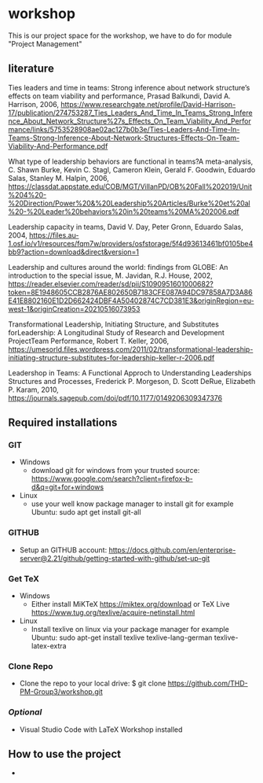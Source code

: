 # workshop
This is our project space for the workshop, we have to do for module "Project Management"

## literature
Ties leaders and time in teams: Strong inference about network structure’s effects on team viability and performance,
Prasad Balkundi, David A. Harrison,
2006,
https://www.researchgate.net/profile/David-Harrison-17/publication/274753287_Ties_Leaders_And_Time_In_Teams_Strong_Inference_About_Network_Structure%27s_Effects_On_Team_Viability_And_Performance/links/5753528908ae02ac127b0b3e/Ties-Leaders-And-Time-In-Teams-Strong-Inference-About-Network-Structures-Effects-On-Team-Viability-And-Performance.pdf

What type of leadership behaviors are functional in teams?A meta-analysis,
C. Shawn Burke, Kevin C. Stagl, Cameron Klein, Gerald F. Goodwin, Eduardo Salas, Stanley M. Halpin,
2006,
https://classdat.appstate.edu/COB/MGT/VillanPD/OB%20Fall%202019/Unit%204%20-%20Direction/Power%20&%20Leadership%20Articles/Burke%20et%20al%20-%20Leader%20behaviors%20in%20teams%20MA%202006.pdf

Leadership capacity in teams,
David V. Day, Peter Gronn, Eduardo Salas,
2004,
https://files.au-1.osf.io/v1/resources/fqm7w/providers/osfstorage/5f4d93613461bf0105be4bb9?action=download&direct&version=1

Leadership and cultures around the world: findings from GLOBE: An introduction to the special issue,
M. Javidan, R.J. House,
2002,
https://reader.elsevier.com/reader/sd/pii/S1090951601000682?token=8E1948605CCB2876AE802650B7183CFE087A94DC97858A7D3A86E41E8802160E1D2D662424DBF4A50402874C7CD381E3&originRegion=eu-west-1&originCreation=20210516073953

Transformational Leadership, Initiating Structure, and Substitutes forLeadership: A Longitudinal Study of Research and Development ProjectTeam Performance,
Robert T. Keller,
2006,
https://umesorld.files.wordpress.com/2011/02/transformational-leadership-initiating-structure-substitutes-for-leadership-keller-r-2006.pdf

Leadershop in Teams: A Functional Approch to Understanding Leaderships Structures and Processes,
Frederick P. Morgeson, D. Scott DeRue, Elizabeth P. Karam,
2010,
https://journals.sagepub.com/doi/pdf/10.1177/0149206309347376


## Required installations

### GIT
- Windows
    - download git for windows from your trusted source: https://www.google.com/search?client=firefox-b-d&q=git+for+windows
- Linux
    - use your well know package manager to install git for example Ubuntu: sudo apt get install git-all

### GITHUB
- Setup an GITHUB account: https://docs.github.com/en/enterprise-server@2.21/github/getting-started-with-github/set-up-git

### Get TeX
- Windows
    - Either install MiKTeX https://miktex.org/download or TeX Live https://www.tug.org/texlive/acquire-netinstall.html
- Linux
    - Install texlive on linux via your package manager for example Ubuntu: sudo apt-get install texlive texlive-lang-german texlive-latex-extra

### Clone Repo
- Clone the repo to your local drive: $ git clone https://github.com/THD-PM-Group3/workshop.git

### *Optional*
- Visual Studio Code with LaTeX Workshop installed

## How to use the project
- 